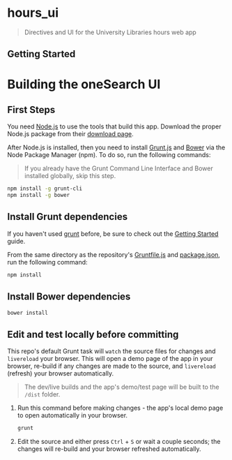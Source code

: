hours_ui
========

> Directives and UI for the University Libraries hours web app

## Getting Started

# Building the oneSearch UI

## First Steps

You need [Node.js](http://nodejs.org/) to use the tools that build this app. Download the proper Node.js package from their [download page](http://nodejs.org/download/).

After Node.js is installed, then you need to install [Grunt.js](http://gruntjs.com/getting-started) and [Bower](http://bower.io/) via the Node Package Manager (npm).
To do so, run the following commands:

> If you already have the Grunt Command Line Interface and Bower installed globally, skip this step.

```bash
npm install -g grunt-cli
npm install -g bower
```

## Install Grunt dependencies
If you haven't used [grunt](http://gruntjs.com) before, be sure to check out the [Getting Started](http://gruntjs.com/getting-started) guide.

From the same directory as the repository's [Gruntfile.js](http://gruntjs.com/getting-started#the-gruntfile) and [package.json](http://gruntjs.com/getting-started#package.json), run the following command:

```bash
npm install
```

## Install Bower dependencies

```bash
bower install
```

## Edit and test locally before committing

This repo's default Grunt task will `watch` the source files for changes and `livereload` your browser. 
This will open a demo page of the app in your browser, re-build if any changes are made to the source, and `livereload` (refresh) your browser automatically.

> The dev/live builds and the app's demo/test page will be built to the `/dist` folder.

1. Run this command before making changes - the app's local demo page to open automatically in your browser.

    ```bash
    grunt
    ```
    
2. Edit the source and either press `Ctrl` + `S` or wait a couple seconds; the changes will re-build and your browser refreshed automatically.